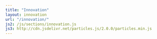 ```yaml
---
title: "Innovation"
layout: innovation
url: "/innovation/"
js2: /js/sections/innovation.js
js3: http://cdn.jsdelivr.net/particles.js/2.0.0/particles.min.js
---
```

